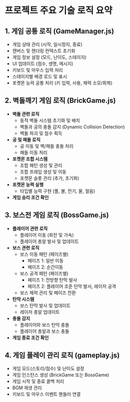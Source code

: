 # 프로젝트 주요 기술 로직 요약

## 1. 게임 공통 로직 (GameManager.js)

*   게임 상태 관리 (시작, 일시정지, 종료)
*   캔버스 및 렌더링 컨텍스트 초기화
*   게임 정보 설정 (모드, 난이도, 스테이지)
*   UI 업데이트 (점수, 생명, 메시지)
*   키보드 및 마우스 입력 처리
*   스테이지별 배경 로드 및 표시
*   포켓몬 능력 공통 처리 (키 입력, 사용, 체력 소모/회복)

## 2. 벽돌깨기 게임 로직 (BrickGame.js)

*   **벽돌 관련 로직**
    *   동적 벽돌 시스템 초기화 및 배치
    *   벽돌과 공의 충돌 감지 (Dynamic Collision Detection)
    *   벽돌 파괴 및 점수 획득
*   **공 및 패들 로직**
    *   공 이동 및 벽/패들 충돌 처리
    *   패들 이동 처리
*   **포켓몬 조합 시스템**
    *   조합 패턴 생성 및 관리
    *   조합 프레임 생성 및 이동
    *   포켓몬 슬롯 관리 (추가, 초기화)
*   **포켓몬 능력 실행**
    *   타입별 능력 구현 (풀, 불, 전기, 물, 얼음)
*   **게임 승리 조건 확인**

## 3. 보스전 게임 로직 (BossGame.js)

*   **플레이어 관련 로직**
    *   플레이어 이동 (회전 및 가속)
    *   플레이어 총알 발사 및 업데이트
*   **보스 관련 로직**
    *   보스 이동 패턴 (페이즈별)
        *   페이즈 1: 일반 이동
        *   페이즈 2: 순간이동
    *   보스 공격 패턴 (페이즈별)
        *   페이즈 1: 전방향 탄막 발사
        *   페이즈 2: 플레이어 조준 탄막 발사, 레이저 공격
    *   보스 체력 관리 및 페이즈 전환
*   **탄막 시스템**
    *   보스 탄막 발사 및 업데이트
    *   레이저 총알 업데이트
*   **충돌 감지**
    *   플레이어와 보스 탄막 충돌
    *   플레이어 총알과 보스 충돌
*   **게임 종료 조건 확인**

## 4. 게임 플레이 관리 로직 (gameplay.js)

*   게임 모드(스토리/점수) 및 난이도 설정
*   게임 인스턴스 생성 (BrickGame 또는 BossGame)
*   게임 시작 및 종료 콜백 처리
*   BGM 재생 관리
*   키보드 및 마우스 이벤트 핸들러 연결
